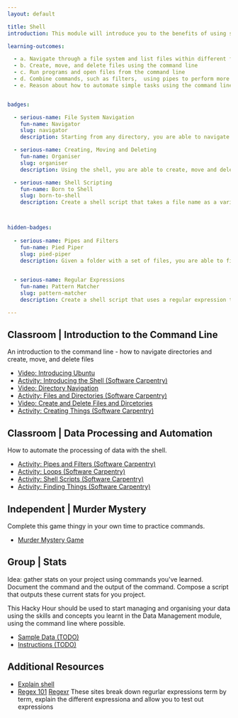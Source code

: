 ```yaml
---
layout: default

title: Shell
introduction: This module will introduce you to the benefits of using shell commands to perform data management and analysis as part of your workflow. The shell offers a powerful and succint way of accessing the core functionality of your computer system, and can be used to automate data processing. You interact with the shell via the command line, typing out tasks you want your computer to perform.

learning-outcomes:

  - a. Navigate through a file system and list files within different folders using the commmand line
  - b. Create, move, and delete files using the command line
  - c. Run programs and open files from the command line
  - d. Combine commands, such as filters,  using pipes to perform more complex data processing tasks 
  - e. Reason about how to automate simple tasks using the command line.


badges:

  - serious-name: File System Navigation
    fun-name: Navigator
    slug: navigator
    description: Starting from any directory, you are able to navigate efficiently to and from any other directory.

  - serious-name: Creating, Moving and Deleting
    fun-name: Organiser
    slug: organiser
    description: Using the shell, you are able to create, move and delete files and directories.

  - serious-name: Shell Scripting
    fun-name: Born to Shell
    slug: born-to-shell
    description: Create a shell script that takes a file name as a variable, performs some calculations on the file data, such as number of rows, and prints the result to the consolse.



hidden-badges: 
  
  - serious-name: Pipes and Filters
    fun-name: Pied Piper
    slug: pied-piper
    description: Given a folder with a set of files, you are able to find all files of a certain type, i.e ".dat", filter those files based on a criteria such as the number of lines in a file, and write the resultng list of files into a text file.
  

  - serious-name: Regular Expressions
    fun-name: Pattern Matcher
    slug: pattern-matcher
    description: Create a shell script that uses a regular expression to find all files named using a certain pattern, rename those files using a different pattern, and save the list of changed files to a text file.

---
```




## Classroom | Introduction to the Command Line

An introduction to the command line - how to navigate directories and create, move, and delete files

- [Video: Introducing Ubuntu](https://www.youtube.com/watch?v=YToV2tR2sag)
- [Activity: Introducing the Shell (Software Carpentry)](http://swcarpentry.github.io/shell-novice/01-intro/)
- [Video: Directory Navigation](https://www.youtube.com/watch?v=ZitCUet8ZOY)
- [Activity: Files and Directories (Software Carpentry)](http://swcarpentry.github.io/shell-novice/02-filedir/)
- [Video: Create and Delete Files and Dircetories](https://www.youtube.com/watch?v=PH9rUN9fqdw)
- [Activity: Creating Things (Software Carpentry)](http://swcarpentry.github.io/shell-novice/03-create/)





## Classroom | Data Processing and Automation 

How to automate the processing of data with the shell.  

- [Activity: Pipes and Filters (Software Carpentry)](http://swcarpentry.github.io/shell-novice/04-pipefilter/)
- [Activity: Loops (Software Carpentry)](http://swcarpentry.github.io/shell-novice/05-loop/)
- [Activity: Shell Scripts (Software Carpentry)](http://swcarpentry.github.io/shell-novice/06-script/)
- [Activity: Finding Things (Software Carpentry)](http://swcarpentry.github.io/shell-novice/07-find/)







## Independent | Murder Mystery

Complete this game thingy in your own time to practice commands.

- [Murder Mystery Game](https://github.com/veltman/clmystery)










## Group | Stats

Idea: gather stats on your project using commands you've learned. Document the command and the output of the command. Compose a script that outputs these current stats for you project.

This Hacky Hour should be used to start managing and organising your data using the skills and concepts you learnt in the Data Management module, using the command line where possible. 

- [Sample Data (TODO)](#)
- [Instructions (TODO)](#)





## Additional Resources

- [Explain shell](explainshell.com)
- [Regex 101](https://regex101.com/) [Regexr](http://regexr.com/) These sites break down regurlar expressions term by term, explain the different expressiona and allow you to test out expressions


